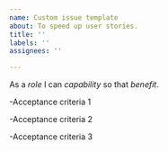 ```yaml
---
name: Custom issue template
about: To speed up user stories.
title: ''
labels: ''
assignees: ''

---
```


As a *role* I can *capability* so that *benefit*.

-Acceptance criteria 1

-Acceptance criteria 2

-Acceptance criteria 3
